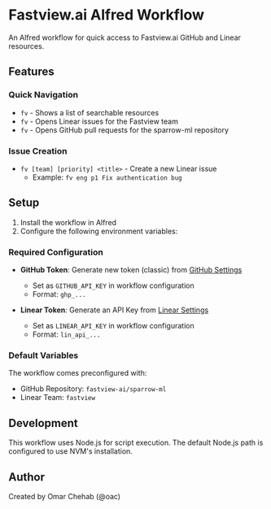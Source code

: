 
# Fastview.ai Alfred Workflow

An Alfred workflow for quick access to Fastview.ai GitHub and Linear resources.

## Features

### Quick Navigation
- `fv` - Shows a list of searchable resources
- `fv` - Opens Linear issues for the Fastview team
- `fv` - Opens GitHub pull requests for the sparrow-ml repository

### Issue Creation
- `fv [team] [priority] <title>` - Create a new Linear issue
  - Example: `fv eng p1 Fix authentication bug`

## Setup

1. Install the workflow in Alfred
2. Configure the following environment variables:

### Required Configuration
- **GitHub Token**: Generate new token (classic) from [GitHub Settings](https://github.com/settings/tokens)
  - Set as `GITHUB_API_KEY` in workflow configuration
  - Format: `ghp_...`

- **Linear Token**: Generate an API Key from [Linear Settings](https://linear.app/fastview/settings/account/security/api-keys/new)
  - Set as `LINEAR_API_KEY` in workflow configuration
  - Format: `lin_api_...`

### Default Variables
The workflow comes preconfigured with:
- GitHub Repository: `fastview-ai/sparrow-ml`
- Linear Team: `fastview`

## Development

This workflow uses Node.js for script execution. The default Node.js path is configured to use NVM's installation.

## Author

Created by Omar Chehab (@oac)
